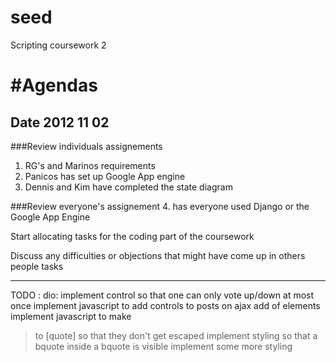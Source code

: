 seed
====

Scripting coursework 2


#Agendas
========

## Date 2012 11 02
###Review individuals assignements
1.  RG's and Marinos requirements
2.  Panicos has set up Google App engine
3.  Dennis and Kim have completed the state diagram


###Review everyone's assignement
4. has everyone used Django or the Google App Engine


Start allocating tasks for the coding part of the coursework

Discuss any difficulties or objections that might have come up in others people tasks

--------------------------------------------------------------------------------------


TODO :
	dio:
		implement control so that one can only vote up/down at most once
		implement javascript to add controls to posts on ajax add of elements
		implement javascript to make <blockquote> to [quote] so that they don't get escaped
		implement styling so that a bquote inside a bquote is visible
		implement some more styling
